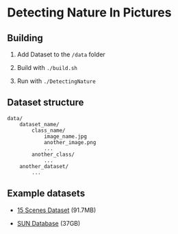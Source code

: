 Detecting Nature In Pictures
===============

Building
---------------

1. Add Dataset to the `/data` folder

2. Build with `./build.sh`

3. Run with `./DetectingNature`


Dataset structure
---------------

	data/
		dataset_name/
			class_name/
				image_name.jpg
				another_image.png
				...
			another_class/
				...
		another_dataset/
			...

		
Example datasets
---------------

* [15 Scenes Dataset](http://www.cs.illinois.edu/homes/slazebni/research/scene_categories.zip) (91.7MB)
	
* [SUN Database](http://groups.csail.mit.edu/vision/SUN1old/SUN397.tar) (37GB)
